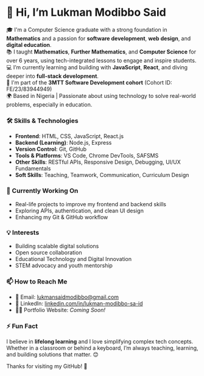 # 👋 Hi, I’m Lukman Modibbo Said

🎓 I'm a Computer Science graduate with a strong foundation in **Mathematics** and a passion for **software development**, **web design**, and **digital education**.  
📚 I taught **Mathematics**, **Further Mathematics**, and **Computer Science** for over 6 years, using tech-integrated lessons to engage and inspire students.  
💻 I’m currently learning and building with **JavaScript**, **React**, and diving deeper into **full-stack development**.  
🚀 I'm part of the **3MTT Software Development cohort** (Cohort ID: FE/23/83944949)  
🌍 Based in Nigeria | Passionate about using technology to solve real-world problems, especially in education.

### 🛠️ Skills & Technologies

- **Frontend**: HTML, CSS, JavaScript, React.js  
- **Backend (Learning)**: Node.js, Express  
- **Version Control**: Git, GitHub  
- **Tools & Platforms**: VS Code, Chrome DevTools, SAFSMS  
- **Other Skills**: RESTful APIs, Responsive Design, Debugging, UI/UX Fundamentals  
- **Soft Skills**: Teaching, Teamwork, Communication, Curriculum Design

### 🌱 Currently Working On
- Real-life projects to improve my frontend and backend skills  
- Exploring APIs, authentication, and clean UI design  
- Enhancing my Git & GitHub workflow

### 💡 Interests
- Building scalable digital solutions  
- Open source collaboration  
- Educational Technology and Digital Innovation  
- STEM advocacy and youth mentorship

### 📫 How to Reach Me
- 📧 Email: [lukmansaidmodibbo@gmail.com](mailto:lukmansaidmodibbo@gmail.com)  
- 🔗 LinkedIn: [linkedin.com/in/lukman-modibbo-sa-id](https://www.linkedin.com/in/lukman-modibbo-sa-id)  
- 🧑‍💻 Portfolio Website: *Coming Soon!*

### ⚡ Fun Fact
I believe in **lifelong learning** and I love simplifying complex tech concepts. Whether in a classroom or behind a keyboard, I’m always teaching, learning, and building solutions that matter. 😊

Thanks for visiting my GitHub! 🌟
